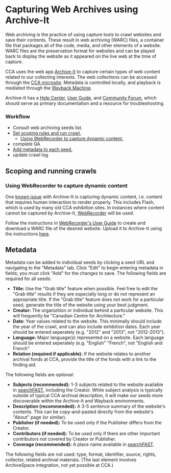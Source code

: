 # Capturing Web Archives using Archive-It

Web archiving is the practice of using capture tools to crawl websites and save their contents. These result in web archiving (WARC) files, a container file that packages all of the code, media, and other elements of a website. WARC files are the preservation format for websites and can be played back to display the website as it appeared on the live web at the time of capture. 

CCA uses the web app [Archive-It](https://archive-it.org/) to capture certain types of web content related to our collecting interests. The web collections can be accessed through the [CCA microsite](https://archive-it.org/home/Canadian-Centre-for-Architecture). Metadata is controlled locally, and playback is mediated through the [Wayback Machine](https://archive.org/web/). 

Archive-It has a [Help Center](https://support.archive-it.org/hc/en-us), [User Guide](https://support.archive-it.org/hc/en-us/categories/201179946-Archive-It-User-Guide), and [Community Forum](https://support.archive-it.org/hc/en-us/community/topics), which should serve as primary documentation and a resource for troubleshooting. 
 
### Workflow

- Consult web archiving seeds list.
- [Set scoping rules and run crawl.](#scoping)
   - [Using WebRecorder to capture dynamic content.](#webrecorder)
- complete QA
- [Add metadata to each seed.](#metadata)
- update crawl log

<a name="scoping"></a> 
## Scoping and running crawls


<a name="webrecorder"></a> 
### Using WebRecorder to capture dynamic content
One [known issue](https://support.archive-it.org/hc/en-us/articles/209637043-Known-Web-Archiving-Challenges#dynamic) with Archive-It is capturing dynamic content, i.e. content that requires human interaction to render properly. This includes Flash, which is used by many old CCA exhibition sites. In instances where content cannot be captured by Archive-It, [WebRecorder](https://webrecorder.io/) will be used. 

Follow the instructions in [WebRecorder's User Guide](https://guide.webrecorder.io/) to create and download a WARC file of the desired website. Upload it to Archive-It using the instructions [here](https://support.archive-it.org/hc/en-us/articles/360000651246-Integrate-external-W-ARC-files-into-Archive-It-collections). 

<a name="metadata"></a>  
## Metadata
Metadata can be added to individual seeds by clicking a seed URL and navigating to the "Metadata" tab. Click "Edit" to begin entering metadata in fields; you must click "Add" for the changes to save. The following fields are required for all seeds: 
- **Title:** Use the "Grab title" feature when possible. Feel free to edit the "Grab title" results if they are especially long or do not represent an appropriate title. If the "Grab title" feature does not work for a particular seed, generate the title of the website using your best judgment. 
- **Creator:** The organizition or individual behind a particular website. This will frequently be "Canadian Centre for Architecture."
- **Date:** Year values related to the website. This minimally should include the year of the crawl, and can also include exhibition dates. Each year should be entered seperately (e.g. "2012" and "2013", not "2012-2013").
- **Language:** Major language(s) represented on a website. Each language should be entered seperately (e.g. "English" "French", not "English and French" 
- **Relation (required if applicable):** If the website relates to another archival fonds at CCA, provide the title of the fonds with a link to the finding aid.

The following fields are optional: 
- **Subjects (recommended):** 1-3 subjects related to the website available in [searchFAST](http://fast.oclc.org/searchfast/), including the Creator. While subject analysis is typically outside of typical CCA archival description, it will make our seeds more discoverable within the Archive-It and Wayback environments. 
- **Description (recommended):** A 3-5 sentence summary of the website's contents. This can be copy-and-pasted directly from the website's "About" page (or similar).
- **Publisher (if needed):** To be used only if the Publisher differs from the Creator.
- **Contributors (if needed):** To be used only if there are other important contributors not covered by Creator or Publisher.
- **Coverage (recommended):** A place name available in [searchFAST](http://fast.oclc.org/searchfast/).

The following fields are not used: type, format, identifier, source, rights, collector, related archival materials. (The last element involves ArchiveSpace integration, not yet possible at CCA.)
